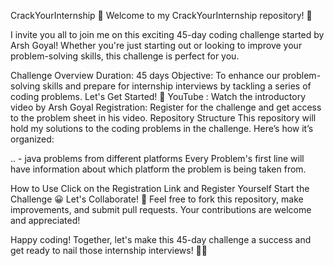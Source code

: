 CrackYourInternship 🚀
Welcome to my CrackYourInternship repository! 🎉

I invite you all to join me on this exciting 45-day coding challenge started by Arsh Goyal! Whether you're just starting out or looking to improve your problem-solving skills, this challenge is perfect for you.

Challenge Overview
Duration: 45 days
Objective: To enhance our problem-solving skills and prepare for internship interviews by tackling a series of coding problems.
Let's Get Started! 🌟
YouTube : Watch the introductory video by Arsh Goyal 
Registration: Register for the challenge and get access to the problem sheet in his video.
Repository Structure
This repository will hold my solutions to the coding problems in the challenge. Here’s how it’s organized:

<problem-number>.<problem-name>. - java problems from different platforms
Every Problem's first line will have information about which platform the problem is being taken from.

How to Use
Click on the Registration Link and Register Yourself
Start the Challenge 😀
Let's Collaborate! 🤝
Feel free to fork this repository, make improvements, and submit pull requests. Your contributions are welcome and appreciated!

Happy coding! Together, let's make this 45-day challenge a success and get ready to nail those internship interviews! 💪🚀
